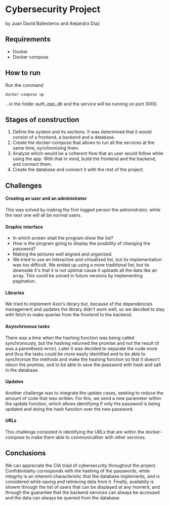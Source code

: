 # Cybersecurity Project
by Juan David Ballesteros and Alejandra Diaz 

## Requirements
* Docker
* Docker compose

## How to run
Run the command
```
docker-compose up
```
...in the folder *auth_app_db* and the service will be running on port 3000.

## Stages of construction
1. Define the system and its sections. It was determined that it would consist of a frontend, a backend and a database.
2. Create the docker-compose that allows to run all the services at the same time, synchronizing them.
3. Analyze which would be a coherent flow that an user would follow while using the app. With that in mind, build the frontend and the backend, and connect them.
4. Create the database and connect it with the rest of the project.

## Challenges
#### Creating an user and an administrator
This was solved by making the first logged person the administrator, while the next one will all be normal users.


#### Graphic interface
* In which screen shall the program show the list?
* How is the program going to display the posibility of changing the password?
* Making the pictures well aligned and organized.
* We tried to use an interactive and virtualized list, but its implementation was too difficult. We ended up using a more traditional list, but its downside it's that it is not optimal cause it uploads all the data like an array. This could be solved in future versions by implementing pagination.


#### Libraries
We tried to implement Axio's library but, because of the dependencies management and updates the library didn't work well, so we decided to stay with fetch to make queries from the frontend to the backend.


#### Asynchronous tasks
There was a time when the hashing function was being called synchronously, but the hashing returned the promise and not the result (it was a parenthesis error).
Later it was decided to separate the code more and thus the tasks could be more easily identified and to be able to synchronize the methods and make the hashing function so that it doesn't return the promise, and to be able to save the password with hash and salt in the database.


#### Updates
Another challenge was to integrate the update cases, seeking to reduce the amount of code that was written. For this, we send a new parameter within the update function, which allows identifying if only the password is being updated and doing the hash function over the new password.


#### URLs
This challenge consisted in identifying the URLs that are within the docker-compose to make them able to communicather with other services.


## Conclusions
We can appreciate the CIA triad of cybersecurity throughout the project. Confidentiality corresponds with the hashing of the passwords, while integrity is an inherent characteristic that the database implements, and is considered while saving and retrieving data from it. Finally, availabity is showm through the list of users that can be displayed at any moment, and through the guarantee that the backend services can always be accessed and the data can always be queried from the database.


